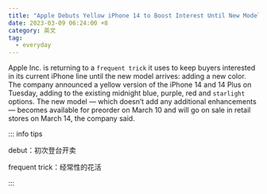 ```yaml
---
title: "Apple Debuts Yellow iPhone 14 to Boost Interest Until New Model"
date: 2023-03-09 06:24:00 +8
category: 英文
tag:
  - everyday
---
```


Apple Inc. is returning to a `frequent trick` it uses to keep buyers interested in its current iPhone line until the new model arrives: adding a new color. The company announced a yellow version of the iPhone 14 and 14 Plus on Tuesday, adding to the existing midnight blue, purple, red and `starlight` options. The new model — which doesn’t add any additional enhancements — becomes available for preorder on March 10 and will go on sale in retail stores on March 14, the company said.

::: info tips

debut：初次登台开卖

frequent trick：经常性的花活

:::
